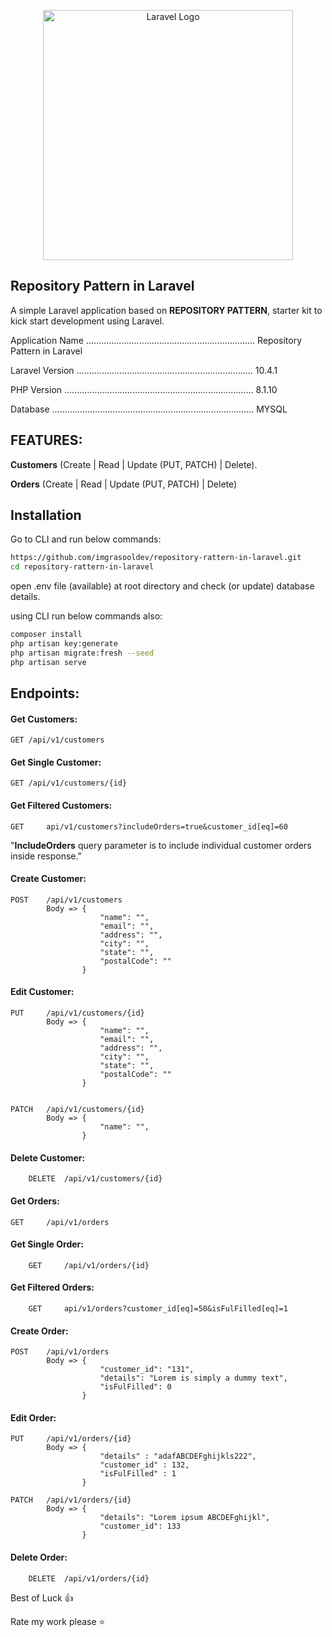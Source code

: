 <p align="center"><a href="https://laravel.com" target="_blank"><img src="https://raw.githubusercontent.com/laravel/art/master/logo-lockup/5%20SVG/2%20CMYK/1%20Full%20Color/laravel-logolockup-cmyk-red.svg" width="400" alt="Laravel Logo"></a></p>

## Repository Pattern in Laravel
A simple Laravel application based on **REPOSITORY PATTERN**,  starter kit to kick start development using Laravel. 

Application Name ................................................................... Repository Pattern in Laravel

Laravel Version ...................................................................... 10.4.1

PHP Version ........................................................................... 8.1.10

Database ................................................................................ MYSQL 

## FEATURES:
**Customers**  	(Create | Read | Update (PUT, PATCH) | Delete).

**Orders**  		(Create | Read | Update (PUT, PATCH) | Delete) 

## Installation
Go to CLI and run below commands:  
```bash
https://github.com/imgrasooldev/repository-rattern-in-laravel.git
cd repository-rattern-in-laravel
```
open .env file (available) at root directory and check (or update) database details.

using CLI run below commands also:  
```bash
composer install
php artisan key:generate
php artisan migrate:fresh --seed
php artisan serve
```

## Endpoints: 

#### Get Customers: 
```
GET	/api/v1/customers
```
#### Get Single Customer: 
```
GET	/api/v1/customers/{id}
```
#### Get Filtered Customers: 
```
GET 	api/v1/customers?includeOrders=true&customer_id[eq]=60
```
"**IncludeOrders** query parameter is to include individual customer orders inside response."

#### Create Customer:
```
POST	/api/v1/customers
        Body => {
    			    "name": "",
    				"email": "",
    				"address": "",
    				"city": "",
    				"state": "",
    				"postalCode": ""
                }
```

#### Edit Customer:
```
PUT 	/api/v1/customers/{id}
		Body => {
                    "name": "",
                    "email": "",
                    "address": "",
                    "city": "",
                    "state": "",
                    "postalCode": ""
                }


PATCH 	/api/v1/customers/{id}
		Body => {
                    "name": "",
                }
```

#### Delete Customer:
```
	DELETE 	/api/v1/customers/{id}
```
#### Get Orders:
```
GET 	/api/v1/orders
```
#### Get Single Order:
```
	GET 	/api/v1/orders/{id}
```
#### Get Filtered Orders:
```
	GET	    api/v1/orders?customer_id[eq]=50&isFulFilled[eq]=1
```
#### Create Order:
```
POST	/api/v1/orders
        Body => {
                    "customer_id": "131",
					"details": "Lorem is simply a dummy text",
					"isFulFilled": 0
                }
```

#### Edit Order:
```
PUT 	/api/v1/orders/{id}
        Body => {
                    "details" : "adafABCDEFghijkls222", 
					"customer_id" : 132,
					"isFulFilled" : 1
                }

PATCH 	/api/v1/orders/{id}
        Body => {
                    "details": "Lorem ipsum ABCDEFghijkl",
					"customer_id": 133
                }
```

#### Delete Order:
```
	DELETE 	/api/v1/orders/{id}
```





Best of Luck :+1:

Rate my work please :star:
